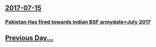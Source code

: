 ## [2017-07-15](/news/2017/07/15/index.md)

### [Pakistan Has fired towards Indian BSF armydate=July 2017](/news/2017/07/15/pakistan-has-fired-towards-indian-bsf-armydate-july-2017.md)
## [Previous Day...](/news/2017/07/14/index.md)

